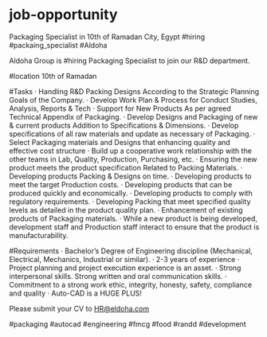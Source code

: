 # job-opportunity
Packaging Specialist in 10th of Ramadan City, Egypt 
#hiring
#packaing_specialist
#Aldoha

Aldoha Group is #hiring Packaging Specialist to join our R&D department.

#location
10th of Ramadan

#Tasks
·       Handling R&D Packing Designs According to the Strategic Planning Goals of the Company.
·       Develop Work Plan & Process for Conduct Studies, Analysis, Reports & Tech
·       Support for New Products As per agreed Technical Appendix of Packaging.
·       Develop Designs and Packaging of new & current products Addition to Specifications & Dimensions.
·       Develop specifications of all raw materials and update as necessary of Packaging.
·       Select Packaging materials and Designs that enhancing quality and effective cost structure
·       Build up a cooperative work relationship with the other teams in Lab, Quality, Production, Purchasing, etc.
·       Ensuring the new product meets the product specification Related to Packing Materials.
·       Developing products Packing & Designs on time.
·       Developing products to meet the target Production costs.
·       Developing products that can be produced quickly and economically.
·       Developing products to comply with regulatory requirements.
·       Developing Packing that meet specified quality levels as detailed in the product quality plan.
·       Enhancement of existing products of Packaging materials.
·       While a new product is being developed, development staff and Production staff interact to ensure that the product is manufacturability.

#Requirements
·       Bachelor’s Degree of Engineering discipline (Mechanical, Electrical, Mechanics, Industrial or similar).
·       2-3 years of experience
·       Project planning and project execution experience is an asset.
·       Strong interpersonal skills. Strong written and oral communication skills.
·       Commitment to a strong work ethic, integrity, honesty, safety, compliance and quality
·       Auto-CAD is a HUGE PLUS!

Please submit your CV to HR@eldoha.com

#packaging #autocad #engineering #fmcg #food #randd #development
